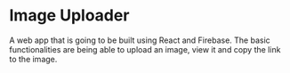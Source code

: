 # Image Uploader

A web app that is going to be built using React and Firebase.
The basic functionalities are being able to upload an image, view it and copy the link to the image.



